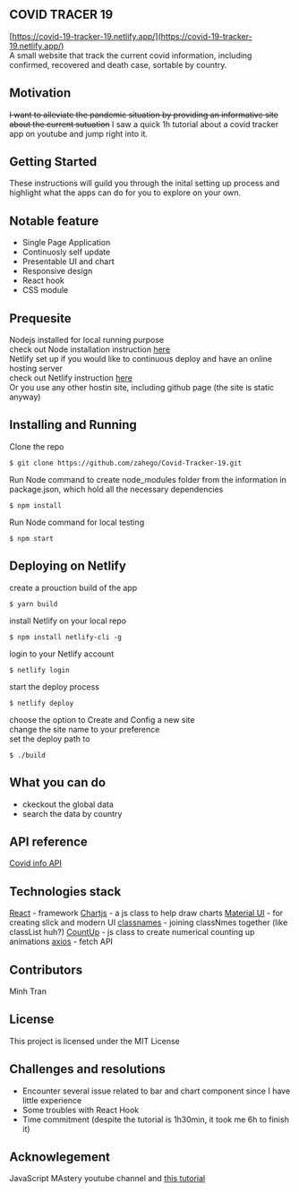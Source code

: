 
## COVID TRACER 19
[https://covid-19-tracker-19.netlify.app/](https://covid-19-tracker-19.netlify.app/)  
A small website that track the current covid information, including confirmed, recovered and death case, sortable by country.

## Motivation
~~I want to alleviate the pandemic situation by providing an informative site about the current sutuation~~ I saw a quick 1h tutorial about a covid tracker app on youtube and jump right into it.

## Getting Started
These instructions will guild you through the inital setting up process and 
highlight what the apps can do for you to explore on your own.  


## Notable feature
- Single Page Application
- Continuosly self update
- Presentable UI and chart
- Responsive design
- React hook
- CSS module

## Prequesite
Nodejs installed for local running purpose    
check out Node installation instruction [here](https://nodejs.org/en/)  
Netlify set up if you would like to continuous deploy and have an online hosting server  
check out Netlify instruction [here](https://www.netlify.com/)  
Or you use any other hostin site, including github page (the site is static anyway)

## Installing and Running
Clone the repo
```
$ git clone https://github.com/zahego/Covid-Tracker-19.git
```
Run Node command to create node_modules folder from the information in package.json, which hold all the necessary dependencies
```
$ npm install
```
Run Node command for local testing
```
$ npm start
```

## Deploying on Netlify
create a prouction build of the app
```
$ yarn build
```
install Netlify on your local repo
```
$ npm install netlify-cli -g
```
login to your Netlify account
```
$ netlify login
```
start the deploy process
```
$ netlify deploy
```
choose the option to Create and Config a new site  
change the site name to your preference  
set the deploy path to   
```
$ ./build
```


## What you can do
- ckeckout the global data
- search the data by country

## API reference
[Covid info API](https://covid19.mathdro.id/api)

## Technologies stack
[React](https://reactjs.org/) - framework
[Chartjs](https://www.chartjs.org/) - a js class to help draw charts
[Material UI](https://material-ui.com/) - for creating slick and modern UI
[classnames](https://www.npmjs.com/package/classnames) - joining classNmes together (like classList huh?)
[CountUp](https://www.npmjs.com/package/countup.js) - js class to create numerical counting up animations 
[axios](https://www.npmjs.com/package/axios) - fetch API


## Contributors
Minh Tran 


## License
This project is licensed under the MIT License

## Challenges and resolutions
- Encounter several issue related to bar and chart component since I have little experience 
- Some troubles with React Hook
- Time commitment (despite the tutorial is 1h30min, it took me 6h to finish it)

## Acknowlegement
JavaScript MAstery youtube channel and [this tutorial](https://www.youtube.com/watch?v=khJlrj3Y6Ls)
